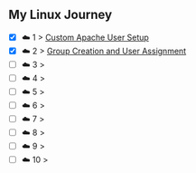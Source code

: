 ## My Linux Journey

- [x] ☁️ 1 > [Custom Apache User Setup](001/README.md)
- [x] ☁️ 2 > [Group Creation and User Assignment](002/README.md)
- [ ] ☁️ 3 > []()
- [ ] ☁️ 4 > []()
- [ ] ☁️ 5 > []()
- [ ] ☁️ 6 > []()
- [ ] ☁️ 7 > []()
- [ ] ☁️ 8 > []()
- [ ] ☁️ 9 > []()
- [ ] ☁️ 10 > []()
